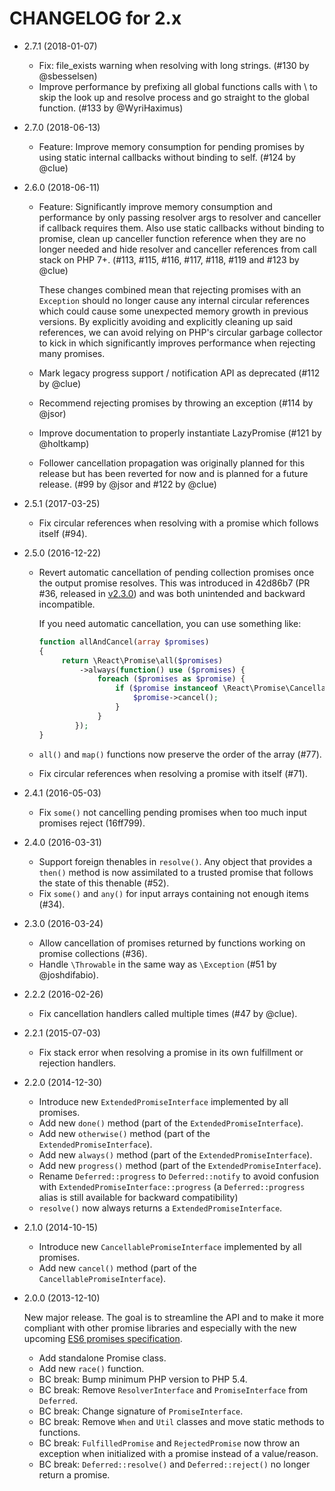 CHANGELOG for 2.x
=================

* 2.7.1 (2018-01-07)

    *   Fix: file_exists warning when resolving with long strings.
        (#130 by @sbesselsen)
    *   Improve performance by prefixing all global functions calls with \ to skip the look up and resolve process and go straight to the global function.
        (#133 by @WyriHaximus)

* 2.7.0 (2018-06-13)

    *   Feature: Improve memory consumption for pending promises by using static internal callbacks without binding to self.
        (#124 by @clue)

* 2.6.0 (2018-06-11)

    *   Feature: Significantly improve memory consumption and performance by only passing resolver args
        to resolver and canceller if callback requires them. Also use static callbacks without
        binding to promise, clean up canceller function reference when they are no longer
        needed and hide resolver and canceller references from call stack on PHP 7+.
        (#113, #115, #116, #117, #118, #119 and #123 by @clue)

        These changes combined mean that rejecting promises with an `Exception` should
        no longer cause any internal circular references which could cause some unexpected
        memory growth in previous versions. By explicitly avoiding and explicitly
        cleaning up said references, we can avoid relying on PHP's circular garbage collector
        to kick in which significantly improves performance when rejecting many promises.

    *   Mark legacy progress support / notification API as deprecated
        (#112 by @clue)

    *   Recommend rejecting promises by throwing an exception
        (#114 by @jsor)

    *   Improve documentation to properly instantiate LazyPromise
        (#121 by @holtkamp)

    *   Follower cancellation propagation was originally planned for this release
        but has been reverted for now and is planned for a future release.
        (#99 by @jsor and #122 by @clue)

* 2.5.1 (2017-03-25)

    * Fix circular references when resolving with a promise which follows
      itself (#94).

* 2.5.0 (2016-12-22)

    * Revert automatic cancellation of pending collection promises once the
      output promise resolves. This was introduced in 42d86b7 (PR #36, released
      in [v2.3.0](https://github.com/reactphp/promise/releases/tag/v2.3.0)) and
      was both unintended and backward incompatible.

      If you need automatic cancellation, you can use something like:

      ```php
      function allAndCancel(array $promises)
      {
           return \React\Promise\all($promises)
               ->always(function() use ($promises) {
                   foreach ($promises as $promise) {
                       if ($promise instanceof \React\Promise\CancellablePromiseInterface) {
                           $promise->cancel();
                       }
                   }
              });
      }
      ```
    * `all()` and `map()` functions now preserve the order of the array (#77).
    * Fix circular references when resolving a promise with itself (#71).

* 2.4.1 (2016-05-03)

    * Fix `some()` not cancelling pending promises when too much input promises
      reject (16ff799).

* 2.4.0 (2016-03-31)

    * Support foreign thenables in `resolve()`.
      Any object that provides a `then()` method is now assimilated to a trusted
      promise that follows the state of this thenable (#52).
    * Fix `some()` and `any()` for input arrays containing not enough items
      (#34).

* 2.3.0 (2016-03-24)

    * Allow cancellation of promises returned by functions working on promise
      collections (#36).
    * Handle `\Throwable` in the same way as `\Exception` (#51 by @joshdifabio).

* 2.2.2 (2016-02-26)

    * Fix cancellation handlers called multiple times (#47 by @clue).

* 2.2.1 (2015-07-03)

    * Fix stack error when resolving a promise in its own fulfillment or
      rejection handlers.

* 2.2.0 (2014-12-30)

    * Introduce new `ExtendedPromiseInterface` implemented by all promises.
    * Add new `done()` method (part of the `ExtendedPromiseInterface`).
    * Add new `otherwise()` method (part of the `ExtendedPromiseInterface`).
    * Add new `always()` method (part of the `ExtendedPromiseInterface`).
    * Add new `progress()` method (part of the `ExtendedPromiseInterface`).
    * Rename `Deferred::progress` to `Deferred::notify` to avoid confusion with
      `ExtendedPromiseInterface::progress` (a `Deferred::progress` alias is
      still available for backward compatibility)
    * `resolve()` now always returns a `ExtendedPromiseInterface`.

* 2.1.0 (2014-10-15)

    * Introduce new `CancellablePromiseInterface` implemented by all promises.
    * Add new `cancel()` method (part of the `CancellablePromiseInterface`).

* 2.0.0 (2013-12-10)

    New major release. The goal is to streamline the API and to make it more
    compliant with other promise libraries and especially with the new upcoming
    [ES6 promises specification](https://github.com/domenic/promises-unwrapping/).

    * Add standalone Promise class.
    * Add new `race()` function.
    * BC break: Bump minimum PHP version to PHP 5.4.
    * BC break: Remove `ResolverInterface` and `PromiseInterface` from 
      `Deferred`.
    * BC break: Change signature of `PromiseInterface`.
    * BC break: Remove `When` and `Util` classes and move static methods to
      functions.
    * BC break: `FulfilledPromise` and `RejectedPromise` now throw an exception
      when initialized with a promise instead of a value/reason.
    * BC break: `Deferred::resolve()` and `Deferred::reject()` no longer return
      a promise.
